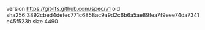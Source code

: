 version https://git-lfs.github.com/spec/v1
oid sha256:3892cbed4defec771c6858ac9a9d2c6b6a5ae89fea7f9eee74da7341e45f523b
size 4490
